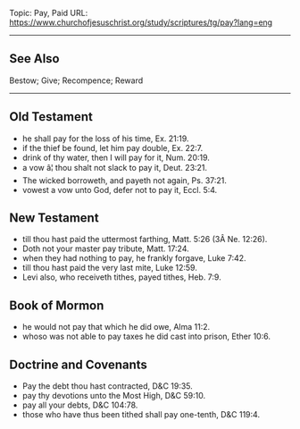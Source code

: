 Topic: Pay, Paid
URL: https://www.churchofjesuschrist.org/study/scriptures/tg/pay?lang=eng

---

## See Also

Bestow; Give; Recompence; Reward

---

## Old Testament

- he shall pay for the loss of his time, Ex. 21:19.
- if the thief be found, let him pay double, Ex. 22:7.
- drink of thy water, then I will pay for it, Num. 20:19.
- a vow â¦ thou shalt not slack to pay it, Deut. 23:21.
- The wicked borroweth, and payeth not again, Ps. 37:21.
- vowest a vow unto God, defer not to pay it, Eccl. 5:4.

## New Testament

- till thou hast paid the uttermost farthing, Matt. 5:26 (3Â Ne. 12:26).
- Doth not your master pay tribute, Matt. 17:24.
- when they had nothing to pay, he frankly forgave, Luke 7:42.
- till thou hast paid the very last mite, Luke 12:59.
- Levi also, who receiveth tithes, payed tithes, Heb. 7:9.

## Book of Mormon

- he would not pay that which he did owe, Alma 11:2.
- whoso was not able to pay taxes he did cast into prison, Ether 10:6.

## Doctrine and Covenants

- Pay the debt thou hast contracted, D&C 19:35.
- pay thy devotions unto the Most High, D&C 59:10.
- pay all your debts, D&C 104:78.
- those who have thus been tithed shall pay one-tenth, D&C 119:4.


